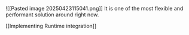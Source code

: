 ![[Pasted image 20250423115041.png]]
It is one of the most flexible and performant solution around right now.

[[Implementing Runtime integration]]